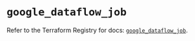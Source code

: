 # `google_dataflow_job`

Refer to the Terraform Registry for docs: [`google_dataflow_job`](https://registry.terraform.io/providers/hashicorp/google/6.38.0/docs/resources/dataflow_job).
